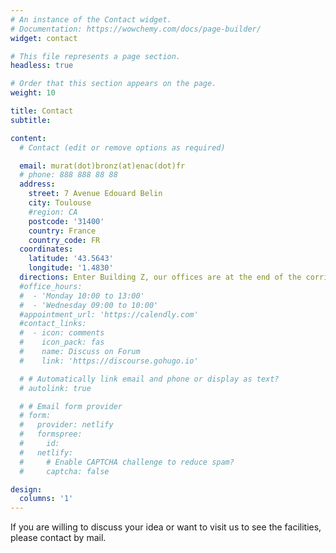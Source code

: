 ```yaml
---
# An instance of the Contact widget.
# Documentation: https://wowchemy.com/docs/page-builder/
widget: contact

# This file represents a page section.
headless: true

# Order that this section appears on the page.
weight: 10

title: Contact
subtitle:

content:
  # Contact (edit or remove options as required)

  email: murat(dot)bronz(at)enac(dot)fr
  # phone: 888 888 88 88
  address:
    street: 7 Avenue Edouard Belin
    city: Toulouse
    #region: CA
    postcode: '31400'
    country: France
    country_code: FR
  coordinates:
    latitude: '43.5643'
    longitude: '1.4830'
  directions: Enter Building Z, our offices are at the end of the corridoor
  #office_hours:
  #  - 'Monday 10:00 to 13:00'
  #  - 'Wednesday 09:00 to 10:00'
  #appointment_url: 'https://calendly.com'
  #contact_links:
  #  - icon: comments
  #    icon_pack: fas
  #    name: Discuss on Forum
  #    link: 'https://discourse.gohugo.io'

  # # Automatically link email and phone or display as text?
  # autolink: true

  # # Email form provider
  # form:
  #   provider: netlify
  #   formspree:
  #     id:
  #   netlify:
  #     # Enable CAPTCHA challenge to reduce spam?
  #     captcha: false

design:
  columns: '1'
---
```


If you are willing to discuss your idea or want to visit us to see the facilities, please contact by mail.
